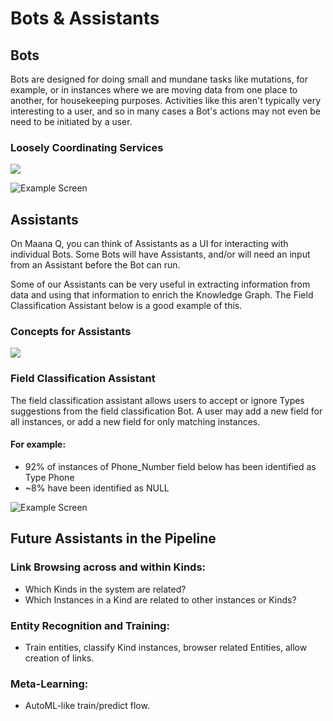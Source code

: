 # Bots & Assistants

## Bots

Bots are designed for doing small and mundane tasks like mutations, for example, or in instances where we are moving data from one place to another, for housekeeping purposes. Activities like this aren't typically very interesting to a user, and so in many cases a Bot's actions may not even be need to be initiated by a user. 

### Loosely Coordinating Services

![](https://maanaimages.blob.core.windows.net/maana-q-documentation/b1.png)

![Example Screen](https://maanaimages.blob.core.windows.net/maana-q-documentation/b2.png)

## Assistants

On Maana Q, you can think of Assistants as a UI for interacting with individual Bots. Some Bots will have Assistants, and/or will need an input from an Assistant before the Bot can run.  

Some of our Assistants can be very useful in extracting information from data and using that information to enrich the Knowledge Graph.  The Field Classification Assistant below is a good example of this.

### Concepts for Assistants

![](https://maanaimages.blob.core.windows.net/maana-q-documentation/b3.png)

### Field Classification Assistant

The field classification assistant allows users to accept or ignore Types suggestions from the field classification Bot.  A user may add a new field for all instances, or add a new field for only matching instances.

#### For example:

* 92% of instances of Phone\_Number field below has been identified as Type Phone
* ~8% have been identified as NULL

![Example Screen](https://maanaimages.blob.core.windows.net/maana-q-documentation/b4.png)

## Future Assistants in the Pipeline

### Link Browsing across and within Kinds:

* Which Kinds in the system are related?
* Which Instances in a Kind are related to other instances or Kinds?

### Entity Recognition and Training:

* Train entities, classify Kind instances, browser related Entities, allow creation of links.

### Meta-Learning:

* AutoML-like train/predict flow.

